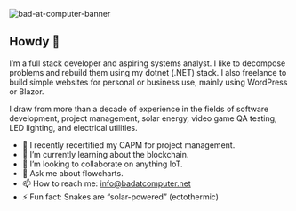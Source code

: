 ![bad-at-computer-banner](https://github.com/user-attachments/assets/fa99a2f1-2d59-47c9-b937-ee6040e20f23)


## Howdy 🤠

I’m a full stack developer and aspiring systems analyst. I like to decompose problems and rebuild them using my dotnet (.NET) stack. I also freelance to build simple websites for personal or business use, mainly using WordPress or Blazor.

I draw from more than a decade of experience in the fields of software development, project management, solar energy, video game QA testing, LED lighting, and electrical utilities.

- 🔭 I recently recertified my CAPM for project management.
- 🌱 I’m currently learning about the blockchain.
- 👯 I’m looking to collaborate on anything IoT.
- 💬 Ask me about flowcharts.
- 📫 How to reach me: info@badatcomputer.net
- ⚡ Fun fact: Snakes are “solar-powered” (ectothermic)
